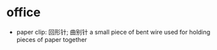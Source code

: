 # office

- paper clip: 回形针; 曲别针 a small piece of bent wire used for holding pieces of paper together
